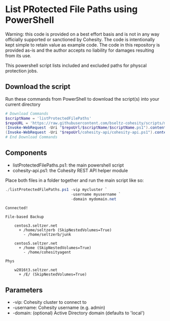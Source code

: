 # List PRotected File Paths using PowerShell

Warning: this code is provided on a best effort basis and is not in any way officially supported or sanctioned by Cohesity. The code is intentionally kept simple to retain value as example code. The code in this repository is provided as-is and the author accepts no liability for damages resulting from its use.

This powershell script lists included and excluded paths for physcal protection jobs.

## Download the script

Run these commands from PowerShell to download the script(s) into your current directory

```powershell
# Download Commands
$scriptName = 'listProtectedFilePaths'
$repoURL = 'https://raw.githubusercontent.com/bseltz-cohesity/scripts/master/powershell'
(Invoke-WebRequest -Uri "$repoUrl/$scriptName/$scriptName.ps1").content | Out-File "$scriptName.ps1"; (Get-Content "$scriptName.ps1") | Set-Content "$scriptName.ps1"
(Invoke-WebRequest -Uri "$repoUrl/cohesity-api/cohesity-api.ps1").content | Out-File cohesity-api.ps1; (Get-Content cohesity-api.ps1) | Set-Content cohesity-api.ps1
# End Download Commands
```

## Components

* listProtectedFilePaths.ps1: the main powershell script
* cohesity-api.ps1: the Cohesity REST API helper module

Place both files in a folder together and run the main script like so:

```powershell
./listProtectedFilePaths.ps1 -vip mycluster `
                             -username myusername `
                             -domain mydomain.net
```

```text
Connected!

File-based Backup

    centos3.seltzer.net
      + /home/seltzerb (SkipNestedVolumes=True)
        - /home/seltzerb/junk

    centos5.seltzer.net
      + /home (SkipNestedVolumes=True)
        - /home/cohesityagent

Phys

    w2016t3.seltzer.net
      + /E/ (SkipNestedVolumes=True)
```

## Parameters

* -vip: Cohesity cluster to connect to
* -username: Cohesity username (e.g. admin)
* -domain: (optional) Active Directory domain (defaults to 'local')
